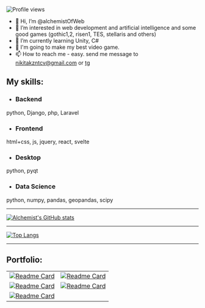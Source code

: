 ![Profile views](https://gpvc.arturio.dev/alchemistOfWeb)

- 👋 Hi, I’m @alchemistOfWeb
- 👀 I’m interested in web development and artificial intelligence and some good games (gothic1,2, risen1, TES, stellaris and others)
- 🌱 I’m currently learning Unity, C#
- 🎯 I'm going to make my best video game.
- 📫 How to reach me - easy. send me message to nikitakzntcv@gmail.com or [tg](https://t.me/Nikitas_ascendance)

## My skills:
- ### Backend
python, Django, php, Laravel
- ### Frontend
html+css, js, jquery, react, svelte
- ### Desktop 
python, pyqt
- ### Data Science
python, numpy, pandas, geopandas, scipy

<hr>

[![Alchemist's GitHub stats](https://github-readme-stats.vercel.app/api?username=alchemistOfWeb&theme=dark&show_icons=true&include_all_commits=true&count_private=true&hide=prs)](https://github.com/alchemistOfWeb/github-readme-stats)

<hr>

[![Top Langs](https://github-readme-stats.vercel.app/api/top-langs/?username=alchemistOfWeb&layout=compact&theme=dark)](https://github.com/alchemistOfWeb/github-readme-stats)

<hr>
<h2> Portfolio: </h2>

| | |
| :--: | :--: |
|[![Readme Card](https://github-readme-stats.vercel.app/api/pin/?username=alchemistOfWeb&repo=solarSystemTour&theme=dark)](https://github.com/alchemistOfWeb/solarSystemTour) | [![Readme Card](https://github-readme-stats.vercel.app/api/pin/?username=alchemistOfWeb&repo=film_base&theme=dark)](https://github.com/alchemistOfWeb/film_base)|
[![Readme Card](https://github-readme-stats.vercel.app/api/pin/?username=alchemistOfWeb&repo=Kanban_board_bkend&theme=dark)](https://github.com/alchemistOfWeb/Kanban_board_bkend) | [![Readme Card](https://github-readme-stats.vercel.app/api/pin/?username=alchemistOfWeb&repo=checklist_service&theme=dark)](https://github.com/alchemistOfWeb/checklist_service)|
[![Readme Card](https://github-readme-stats.vercel.app/api/pin/?username=alchemistOfWeb&repo=opinion_scrapper_project&theme=dark)](https://github.com/alchemistOfWeb/opinion_scrapper_project)|

<!---
alchemistOfWeb/alchemistOfWeb is a ✨ special ✨ repository because its `README.md` (this file) appears on your GitHub profile.
You can click the Preview link to take a look at your changes.
🐋docker, 🧠neural networks
--->

